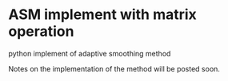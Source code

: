 # ASM implement with matrix operation
python implement of adaptive smoothing method

Notes on the implementation of the method will be posted soon.
